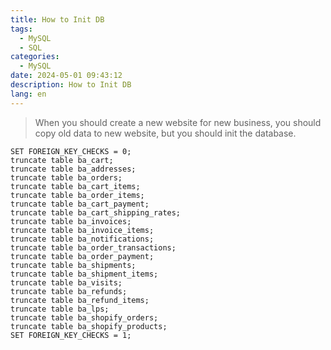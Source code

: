 ```yaml
---
title: How to Init DB
tags:
  - MySQL
  - SQL
categories:
  - MySQL
date: 2024-05-01 09:43:12
description: How to Init DB
lang: en
---
```


> When you should create a new website for new business, you should copy old data to new website, but you should init the database.



```
SET FOREIGN_KEY_CHECKS = 0; 
truncate table ba_cart;
truncate table ba_addresses;
truncate table ba_orders;
truncate table ba_cart_items;
truncate table ba_order_items;
truncate table ba_cart_payment;
truncate table ba_cart_shipping_rates;
truncate table ba_invoices;
truncate table ba_invoice_items;
truncate table ba_notifications;
truncate table ba_order_transactions;
truncate table ba_order_payment;
truncate table ba_shipments;
truncate table ba_shipment_items;
truncate table ba_visits;
truncate table ba_refunds;
truncate table ba_refund_items;
truncate table ba_lps;
truncate table ba_shopify_orders;
truncate table ba_shopify_products;
SET FOREIGN_KEY_CHECKS = 1;
```